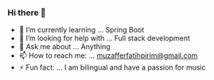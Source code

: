 ### Hi there 👋

- 🌱 I’m currently learning ... Spring Boot
- 🤔 I’m looking for help with ... Full stack development
- 💬 Ask me about ... Anything
- 📫 How to reach me: ... muzafferfatihpirim@gmail.com
- ⚡ Fun fact: ... I am bilingual and have a passion for music

